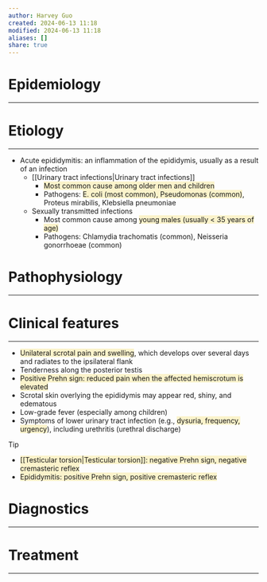 ```yaml
---
author: Harvey Guo
created: 2024-06-13 11:18
modified: 2024-06-13 11:18
aliases: []
share: true
---
```

# Epidemiology
---


# Etiology
---
- Acute epididymitis: an inflammation of the epididymis, usually as a result of an infection 
	- [[Urinary tract infections|Urinary tract infections]]
		- <span style="background:rgba(240, 200, 0, 0.2)">Most common cause among older men and children</span>
		- Pathogens: <span style="background:rgba(240, 200, 0, 0.2)">E. coli (most common), Pseudomonas (common)</span>, Proteus mirabilis, Klebsiella pneumoniae
	- Sexually transmitted infections
		- Most common cause among <span style="background:rgba(240, 200, 0, 0.2)">young males (usually &lt; 35 years of age)</span>
		- Pathogens: Chlamydia trachomatis (common), Neisseria gonorrhoeae (common)

# Pathophysiology
---


# Clinical features
---
- <span style="background:rgba(240, 200, 0, 0.2)">Unilateral scrotal pain and swelling</span>, which develops over several days and radiates to the ipsilateral flank 
- Tenderness along the posterior testis
- <span style="background:rgba(240, 200, 0, 0.2)">Positive Prehn sign: reduced pain when the affected hemiscrotum is elevated </span>
- Scrotal skin overlying the epididymis may appear red, shiny, and edematous
- Low-grade fever (especially among children)
- Symptoms of lower urinary tract infection (e.g., <span style="background:rgba(240, 200, 0, 0.2)">dysuria, frequency, urgency</span>), including urethritis (urethral discharge)

>[!tip] 
>- <span style="background:rgba(240, 200, 0, 0.2)">[[Testicular torsion|Testicular torsion]]: negative Prehn sign, negative cremasteric reflex</span>
>- <span style="background:rgba(240, 200, 0, 0.2)">Epididymitis: positive Prehn sign, positive cremasteric reflex</span>

# Diagnostics
---


# Treatment
---

